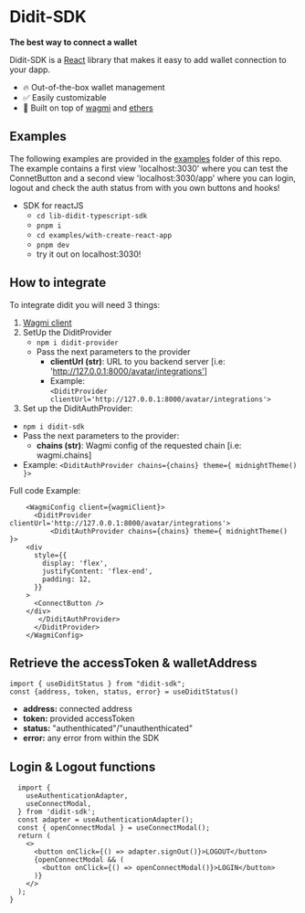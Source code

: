 # Didit-SDK

**The best way to connect a wallet**

Didit-SDK is a [React](https://reactjs.org/) library that makes it easy to add wallet connection to your dapp.

- 🔥 Out-of-the-box wallet management
- ✅ Easily customizable
- 🦄 Built on top of [wagmi](https://github.com/tmm/wagmi) and [ethers](https://docs.ethers.io)

## Examples

The following examples are provided in the [examples](./examples/) folder of this repo. The example contains a first view 'localhost:3030' where you can test the ConnetButton and a second view 'localhost:3030/app' where you can login, logout and check the auth status from with you own buttons and hooks!

- SDK for reactJS
  - `cd lib-didit-typescript-sdk`
  - `pnpm i`
  - `cd examples/with-create-react-app`
  - `pnpm dev`
  - try it out on localhost:3030!

## How to integrate

To integrate didit you will need 3 things:

1. [Wagmi client](https://github.com/tmm/wagmi)
2. SetUp the DiditProvider
   - `npm i didit-provider`
   - Pass the next parameters to the provider
     - **clientUrl (str)**: URL to you backend server [i.e: 'http://127.0.0.1:8000/avatar/integrations']
     - Example:  
       `<DiditProvider clientUrl='http://127.0.0.1:8000/avatar/integrations'>`
3. Set up the DiditAuthProvider:

- `npm i didit-sdk`
- Pass the next parameters to the provider:
  - **chains (str)**: Wagmi config of the requested chain [i.e: wagmi.chains]
- Example: `<DiditAuthProvider chains={chains} theme={ midnightTheme() }>`

Full code Example:

```
    <WagmiConfig client={wagmiClient}>
      <DiditProvider clientUrl='http://127.0.0.1:8000/avatar/integrations'>
          <DiditAuthProvider chains={chains} theme={ midnightTheme() }>
    <div
      style={{
        display: 'flex',
        justifyContent: 'flex-end',
        padding: 12,
      }}
    >
      <ConnectButton />
    </div>
       </DiditAuthProvider>
      </DiditProvider>
    </WagmiConfig>
```

## Retrieve the accessToken & walletAddress

```
import { useDiditStatus } from "didit-sdk";
const {address, token, status, error} = useDiditStatus()
```

- **address:** connected address
- **token:** provided accessToken
- **status:** "authenthicated"/"unauthenthicated"
- **error:** any error from within the SDK

## Login & Logout functions

```
  import {
    useAuthenticationAdapter,
    useConnectModal,
  } from 'didit-sdk';
  const adapter = useAuthenticationAdapter();
  const { openConnectModal } = useConnectModal();
  return (
    <>
      <button onClick={() => adapter.signOut()}>LOGOUT</button>
      {openConnectModal && (
        <button onClick={() => openConnectModal()}>LOGIN</button>
      )}
    </>
  );
}
```
